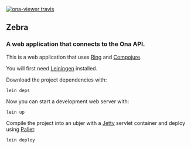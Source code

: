 [![ona-viewer travis](https://secure.travis-ci.org/onaio/ona-viewer.png?branch=master)](http://travis-ci.org/onaio/ona-viewer)

## Zebra

### A web application that connects to the Ona API.

This is a web application that uses [Ring][1] and
[Compojure][2].

You will first need [Leiningen][3] installed.

Download the project dependencies with:

    lein deps

Now you can start a development web server with:

    lein up

Compile the project into an ubjer with a [Jetty][4] servlet container and
deploy using [Pallet][5]:

    lein deploy

[1]: https://github.com/mmcgrana/ring
[2]: https://github.com/weavejester/compojure
[3]: https://github.com/technomancy/leiningen
[4]: http://jetty.codehaus.org/jetty
[5]: http://palletops.com
